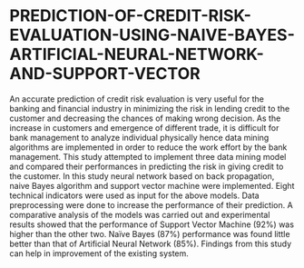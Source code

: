 # PREDICTION-OF-CREDIT-RISK-EVALUATION-USING-NAIVE-BAYES-ARTIFICIAL-NEURAL-NETWORK-AND-SUPPORT-VECTOR
An accurate prediction of credit risk evaluation is very useful for the banking and financial industry in minimizing the risk in lending credit to the customer and decreasing the chances of making wrong decision. As the increase in customers and emergence of different trade, it is difficult for bank management to analyze individual physically hence data mining algorithms are implemented in order to reduce the work effort by the bank management. This study attempted to implement three data mining model and compared their performances in predicting the risk in giving credit to the customer. In this study neural network based on back propagation, naive Bayes algorithm and support vector machine were implemented. Eight technical indicators were used as input for the above models. Data preprocessing were done to increase the performance of their prediction. A comparative analysis of the models was carried out and experimental results showed that the performance of Support Vector Machine (92%) was higher than the other two. Naïve Bayes (87%) performance was found little better than that of Artificial Neural Network (85%). Findings from this study can help in improvement of the existing system.
